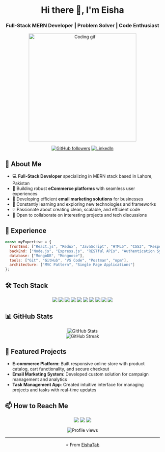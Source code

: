 <h1 align="center">Hi there 👋, I'm Eisha</h1>
<h3 align="center">Full-Stack MERN Developer | Problem Solver | Code Enthusiast</h3>

<p align="center">
  <img src="https://media.giphy.com/media/qgQUggAC3Pfv687qPC/giphy.gif" width="350" alt="Coding gif"/>
</p>

<div align="center">
  
[![GitHub followers](https://img.shields.io/github/followers/EishaTab?logo=GitHub&style=for-the-badge)](https://github.com/EishaTab)
[![LinkedIn](https://img.shields.io/badge/LinkedIn-Connect-blue?style=for-the-badge&logo=linkedin)](https://www.linkedin.com/in/eishatab)

</div>

## 🚀 About Me

- 💻 **Full-Stack Developer** specializing in MERN stack based in Lahore, Pakistan
- 🛒 Building robust **eCommerce platforms** with seamless user experiences
- 📧 Developing efficient **email marketing solutions** for businesses
- 🌱 Constantly learning and exploring new technologies and frameworks
- 💡 Passionate about creating clean, scalable, and efficient code
- 🤝 Open to collaborate on interesting projects and tech discussions

## 💼 Experience

```javascript
const myExpertise = {
  frontEnd: ["React.js", "Redux", "JavaScript", "HTML5", "CSS3", "Responsive Design"],
  backEnd: ["Node.js", "Express.js", "RESTful APIs", "Authentication Systems"],
  database: ["MongoDB", "Mongoose"],
  tools: ["Git", "GitHub", "VS Code", "Postman", "npm"],
  architecture: ["MVC Pattern", "Single Page Applications"]
};
```

## 🛠️ Tech Stack

<p align="center">
  <img src="https://img.shields.io/badge/MongoDB-4EA94B?style=for-the-badge&logo=mongodb&logoColor=white"/>
  <img src="https://img.shields.io/badge/Express.js-000000?style=for-the-badge&logo=express&logoColor=white"/>
  <img src="https://img.shields.io/badge/React-61DAFB?style=for-the-badge&logo=react&logoColor=black"/>
  <img src="https://img.shields.io/badge/Node.js-339933?style=for-the-badge&logo=node.js&logoColor=white"/>
  <img src="https://img.shields.io/badge/JavaScript-F7DF1E?style=for-the-badge&logo=javascript&logoColor=black"/>
  <img src="https://img.shields.io/badge/HTML5-E34F26?style=for-the-badge&logo=html5&logoColor=white"/>
  <img src="https://img.shields.io/badge/CSS3-1572B6?style=for-the-badge&logo=css3&logoColor=white"/>
  <img src="https://img.shields.io/badge/Git-F05032?style=for-the-badge&logo=git&logoColor=white"/>
  <img src="https://img.shields.io/badge/npm-CB3837?style=for-the-badge&logo=npm&logoColor=white"/>
  <img src="https://img.shields.io/badge/Postman-FF6C37?style=for-the-badge&logo=Postman&logoColor=white"/>
</p>

## 📊 GitHub Stats

<div align="center">
  <img src="https://github-readme-stats.vercel.app/api?username=EishaTab&show_icons=true&theme=radical" alt="GitHub Stats" />
</div>

<div align="center">
  <img src="https://github-readme-streak-stats.herokuapp.com/?user=EishaTab&theme=radical" alt="GitHub Streak" />
</div>

## 🌟 Featured Projects

- **E-commerce Platform**: Built responsive online store with product catalog, cart functionality, and secure checkout
- **Email Marketing System**: Developed custom solution for campaign management and analytics
- **Task Management App**: Created intuitive interface for managing projects and tasks with real-time updates

## 📫 How to Reach Me

<p align="center">
  <a href="https://github.com/EishaTab" target="_blank"><img src="https://img.shields.io/badge/GitHub-100000?style=for-the-badge&logo=github&logoColor=white"/></a>
  <a href="https://www.linkedin.com/in/eishatab" target="_blank"><img src="https://img.shields.io/badge/LinkedIn-0A66C2?style=for-the-badge&logo=linkedin&logoColor=white"/></a>
  <a href="mailto:your-email@example.com"><img src="https://img.shields.io/badge/Email-D14836?style=for-the-badge&logo=gmail&logoColor=white"/></a>
</p>

<div align="center">
  <img src="https://komarev.com/ghpvc/?username=EishaTab&style=flat-square&color=blueviolet" alt="Profile views"/>
</div>

---

<p align="center">⭐️ From <a href="https://github.com/EishaTab">EishaTab</a></p>
